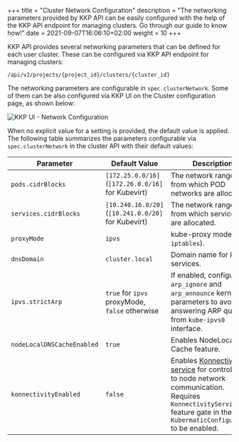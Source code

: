 +++
title = "Cluster Network Configuration"
description = "The networking parameters provided by KKP API can be easily configured with the help of the KKP API endpoint for managing clusters. Go through our guide to know how!"
date = 2021-09-07T16:06:10+02:00
weight = 10
+++

KKP API provides several networking parameters that can be defined for each user cluster. These can be configured via KKP API endpoint for managing clusters:

`/api/v2/projects/{project_id}/clusters/{cluster_id}`

The networking parameters are configurable in `spec.clusterNetwork`. Some of them can be also configured via KKP UI on the Cluster configuration page, as shown below:

![KKP UI - Network Configuration](/img/kubermatic/v2.18/guides/networking/networking_ui.png)

When no explicit value for a setting is provided, the default value is applied. The following table summarizes the parameters configurable via `spec.clusterNetwork` in the cluster API with their default values:

| Parameter                  | Default Value                                       | Description
| -------------------------- | --------------------------------------------------- | ---------------------------------------------------------
| `pods.cidrBlocks`          | `[172.25.0.0/16]` (`[172.26.0.0/16]` for Kubevirt)  | The network ranges from which POD networks are allocated.
| `services.cidrBlocks`      | `[10.240.16.0/20]` (`[10.241.0.0/20]` for Kubevirt) | The network ranges from which service VIPs are allocated.
| `proxyMode`                | `ipvs`                                              | kube-proxy mode (`ipvs`/ `iptables`).
| `dnsDomain`                | `cluster.local`                                     | Domain name for k8s services.
| `ipvs.strictArp`           | `true` for `ipvs` proxyMode, `false` otherwise      | If enabled, configures `arp_ignore` and `arp_announce` kernel parameters to avoid answering ARP queries from `kube-ipvs0` interface.
| `nodeLocalDNSCacheEnabled` | `true`                                              | Enables NodeLocal DNS Cache feature.
| `konnectivityEnabled`      | `false`                                             | Enables [Konnectivity service](https://kubernetes.io/docs/concepts/architecture/control-plane-node-communication/#konnectivity-service) for control plane to node network communication. Requires `KonnectivityService` feature gate in the `KubermaticConfiguration` to be enabled.
